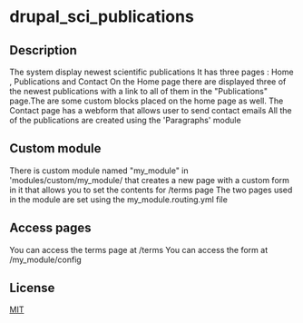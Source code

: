 # drupal_sci_publications

## Description 
The system display newest scientific publications 
It has three pages : Home , Publications  and Contact
On the Home page there are displayed three of the newest publications with a link to all of them in the "Publications" page.The are some custom blocks placed on the home page as well.
The Contact page has  a webform that allows user  to send contact emails
All the of the publications are created using the 'Paragraphs' module

## Custom module
There is custom module named "my_module" in 'modules/custom/my_module/ that  creates a new page with a custom form  in it that allows you to set the contents for /terms page
The two pages used in the module are set using the my_module.routing.yml file

## Access pages
You can access the terms page at /terms
You can access the form  at /my_module/config

## License
[MIT](https://choosealicense.com/licenses/mit/)
